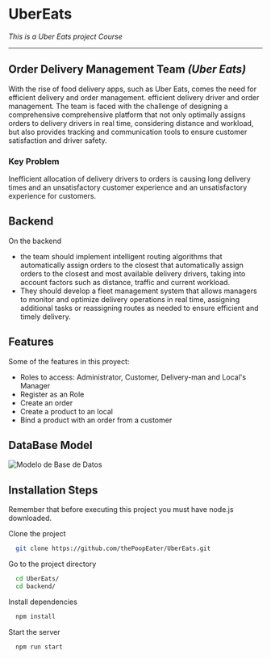 # UberEats
_This is a Uber Eats project Course_
___________________________________
## Order Delivery Management Team *(Uber Eats)*
With the rise of food delivery apps, such as Uber Eats, comes the need for efficient delivery and order management. 
efficient delivery driver and order management. The team is faced with the challenge of designing a comprehensive 
comprehensive platform that not only optimally assigns orders to delivery drivers in real time, considering distance and workload, but also provides tracking and communication tools to ensure customer satisfaction and driver safety.

### **Key Problem** 
Inefficient allocation of delivery drivers to orders is causing long delivery times and an unsatisfactory customer experience and an unsatisfactory experience for customers.

## Backend
On the backend 
- the team should implement intelligent routing algorithms that automatically assign orders to the closest that automatically assign orders to the closest and most available delivery drivers, taking into account factors such as distance, traffic and current workload.
- They should develop a fleet management system that allows managers to monitor and optimize delivery operations in real time, assigning additional tasks or reassigning routes as needed to ensure efficient and timely delivery.

## Features
Some of the features in this proyect:

- Roles to access: Administrator, Customer, Delivery-man and Local's Manager
- Register as an Role
- Create an order
- Create a product to an local
- Bind a product with an order from a customer


## DataBase Model
![Modelo de Base de Datos](https://github.com/thePoopEater/UberEats/assets/106935477/8b853cdd-b270-4047-9eb9-eb9b00a4c31f)

## Installation Steps
Remember that before executing this project you must have node.js downloaded.

Clone the project

```bash
  git clone https://github.com/thePoopEater/UberEats.git
```

Go to the project directory

```bash
  cd UberEats/
  cd backend/
```

Install dependencies

```bash
  npm install
```

Start the server

```bash
  npm run start
```

